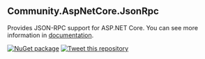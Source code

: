 ## Community.AspNetCore.JsonRpc

Provides JSON-RPC support for ASP.NET Core. You can see more information in [documentation](./etc/documentation/documentation.md).

[![NuGet package](https://img.shields.io/nuget/v/Community.AspNetCore.JsonRpc.svg)](https://www.nuget.org/packages/Community.AspNetCore.JsonRpc) [![Tweet this repository](https://img.shields.io/twitter/url/http/shields.io.svg?style=social)](https://twitter.com/intent/tweet?text=Check%20out%20JSON-RPC%20handler%20for%20ASP.NET%20Core%20on%20GitHub&url=https%3A%2F%2Fgithub.com%2Falexanderkozlenko%2Faspnetcore-json-rpc)
